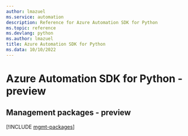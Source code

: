 ```yaml
---
author: lmazuel
ms.service: automation
description: Reference for Azure Automation SDK for Python
ms.topic: reference
ms.devlang: python
ms.author: lmazuel
title: Azure Automation SDK for Python
ms.data: 10/10/2022
---
```

# Azure Automation SDK for Python - preview

## Management packages - preview
[!INCLUDE [mgmt-packages](automation-mgmt-index.md)]